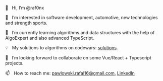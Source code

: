 👋 &nbsp; Hi, I’m @raf0nx

👀 &nbsp; I’m interested in software development, automotive, new technologies and strength sports.

🌱 &nbsp; I’m currently learning algorithms and data structures with the help of AlgoExpert and also advanced TypeScript.

💡 &nbsp; My solutions to algorithms on codewars: [solutions](https://www.codewars.com/users/raf0nx/completed).

💞️ &nbsp; I’m looking forward to collaborate on some Vue/React + Typescript projects.

📫 &nbsp; How to reach me: pawlowski.rafal16@gmail.com, [LinkedIn](https://www.linkedin.com/in/rafa%C5%82-paw%C5%82owski-485b8a1b4/)
